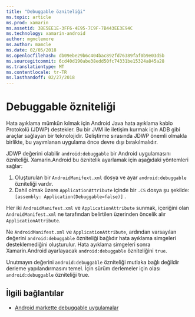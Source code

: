 ```yaml
---
title: "Debuggable özniteliği"
ms.topic: article
ms.prod: xamarin
ms.assetid: 3BE5EE1E-3FF6-4E95-7C9F-7B443EE3E94C
ms.technology: xamarin-android
author: mgmclemore
ms.author: mamcle
ms.date: 02/05/2018
ms.openlocfilehash: db09ebe29b6c404bac892fd76389faf0b9e03d5b
ms.sourcegitcommit: 6cd40d190abe38edd50fc74331be15324a845a28
ms.translationtype: MT
ms.contentlocale: tr-TR
ms.lasthandoff: 02/27/2018
---
```

# <a name="debuggable-attribute"></a>Debuggable özniteliği

<a name="Overview" />


Hata ayıklama mümkün kılmak için Android Java hata ayıklama kablo Protokolü (JDWP) destekler. Bu bir JVM ile iletişim kurmak için ADB gibi araçlar sağlayan bir teknolojidir. Geliştirme sırasında JDWP önemli olmakla birlikte, bu yayımlanan uygulama önce devre dışı bırakılmalıdır.

JDWP değerini olabilir `android:debuggable` bir Android uygulamasını özniteliği. Xamarin.Android bu öznitelik ayarlamak için aşağıdaki yöntemleri sağlar:

1.  Oluşturulan bir `AndroidManifext.xml` dosya ve ayar `android:debuggable` özniteliği vardır.
1.  Dahil olmak üzere `ApplicationAttribute` içinde bir `.CS` dosya şu şekilde: `[assembly: Application(Debuggable=false)]` .


Her iki `AndroidManifest.xml` ve `ApplicationAttribute` sunmak, içeriğini olan `AndroidManifest.xml` ne tarafından belirtilen üzerinden öncelik alır `ApplicationAttribute`.

Ne `AndroidManifest.xml` ve `ApplicationAttribute`, ardından varsayılan değerini `android:debuggable` özniteliği bağlıdır hata ayıklama simgeleri desteklemediğini oluşturulur. Hata ayıklama simgeleri sonra Xamarin.Android ayarlayacak `android:debuggable` özniteliğini `true`.

Unutmayın değerini `android:debuggable` özniteliği mutlaka bağlı değildir derleme yapılandırmasını temel. İçin sürüm derlemeler için olası `android:debuggable` özniteliği true.


## <a name="related-links"></a>İlgili bağlantılar

- [Android markette debuggable uygulamalar](http://labs.mwrinfosecurity.com/blog/2011/07/07/debuggable-apps-in-android-market/)

